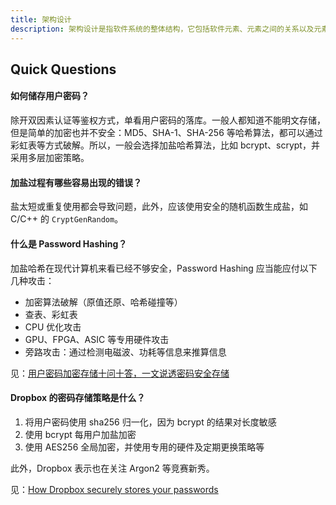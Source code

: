 ```yaml
---
title: 架构设计
description: 架构设计是指软件系统的整体结构，它包括软件元素、元素之间的关系以及元素外部可见的属性。架构设计是软件设计的重要组成部分，它是软件设计的第一个阶段，也是软件设计的核心。
---
```


## Quick Questions

#### 如何储存用户密码？

除开双因素认证等鉴权方式，单看用户密码的落库。一般人都知道不能明文存储，但是简单的加密也并不安全：MD5、SHA-1、SHA-256 等哈希算法，都可以通过彩虹表等方式破解。所以，一般会选择加盐哈希算法，比如 bcrypt、scrypt，并采用多层加密策略。

#### 加盐过程有哪些容易出现的错误？

盐太短或重复使用都会导致问题，此外，应该使用安全的随机函数生成盐，如 C/C++ 的 `CryptGenRandom`。

#### 什么是 Password Hashing？

加盐哈希在现代计算机来看已经不够安全，Password Hashing 应当能应付以下几种攻击：

* 加密算法破解（原值还原、哈希碰撞等）
* 查表、彩虹表
* CPU 优化攻击
* GPU、FPGA、ASIC 等专用硬件攻击
* 旁路攻击：通过检测电磁波、功耗等信息来推算信息

见：[用户密码加密存储十问十答，一文说透密码安全存储](https://www.cnblogs.com/xinzhao/p/6035847.html)

#### Dropbox 的密码存储策略是什么？

1. 将用户密码使用 sha256 归一化，因为 bcrypt 的结果对长度敏感
2. 使用 bcrypt 每用户加盐加密
3. 使用 AES256 全局加密，并使用专用的硬件及定期更换策略等

此外，Dropbox 表示也在关注 Argon2 等竞赛新秀。

见：[How Dropbox securely stores your passwords](https://dropbox.tech/security/how-dropbox-securely-stores-your-passwords)
